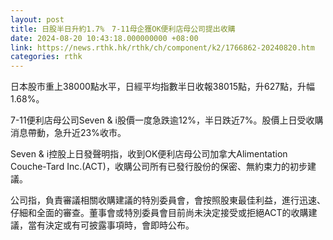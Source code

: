 ```yaml
---
layout: post
title: 日股半日升約1.7%　7-11母企獲OK便利店母公司提出收購
date: 2024-08-20 10:43:18.000000000 +08:00
link: https://news.rthk.hk/rthk/ch/component/k2/1766862-20240820.htm
categories: rthk
---
```


日本股市重上38000點水平，日經平均指數半日收報38015點，升627點，升幅1.68%。

7-11便利店母公司Seven & i股價一度急跌逾12%，半日跌近7%。股價上日受收購消息帶動，急升近23%收市。

Seven & i控股上日發聲明指，收到OK便利店母公司加拿大Alimentation Couche-Tard Inc.(ACT)，收購公司所有已發行股份的保密、無約束力的初步建議。

公司指，負責審議相關收購建議的特別委員會，會按照股東最佳利益，進行迅速、仔細和全面的審查。董事會或特別委員會目前尚未決定接受或拒絕ACT的收購建議，當有決定或有可披露事項時，會即時公布。
